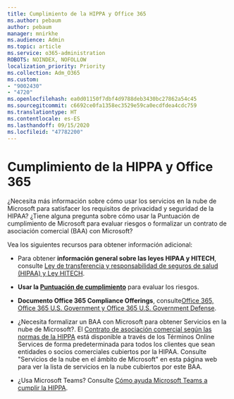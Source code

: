 ```yaml
---
title: Cumplimiento de la HIPPA y Office 365
ms.author: pebaum
author: pebaum
manager: mnirkhe
ms.audience: Admin
ms.topic: article
ms.service: o365-administration
ROBOTS: NOINDEX, NOFOLLOW
localization_priority: Priority
ms.collection: Adm_O365
ms.custom:
- "9002430"
- "4720"
ms.openlocfilehash: ea0d01150f7dbf4d9788deb3430bc27862a54c45
ms.sourcegitcommit: c6692ce0fa1358ec3529e59ca0ecdfdea4cdc759
ms.translationtype: HT
ms.contentlocale: es-ES
ms.lasthandoff: 09/15/2020
ms.locfileid: "47782200"
---
```

# <a name="hippa-compliance-and-office-365"></a>Cumplimiento de la HIPPA y Office 365

¿Necesita más información sobre cómo usar los servicios en la nube de Microsoft para satisfacer los requisitos de privacidad y seguridad de la HIPAA?  ¿Tiene alguna pregunta sobre cómo usar la Puntuación de cumplimiento de Microsoft para evaluar riesgos o formalizar un contrato de asociación comercial (BAA) con Microsoft?  

Vea los siguientes recursos para obtener información adicional:

- Para obtener **información general sobre las leyes HIPAA y HITECH**, consulte [Ley de transferencia y responsabilidad de seguros de salud (HIPAA) y Ley HITECH](https://docs.microsoft.com/microsoft-365/compliance/offering-hipaa-hitech?view=o365-worldwide).

- **Usar la [Puntuación de cumplimiento](https://docs.microsoft.com/microsoft-365/compliance/offering-hipaa-hitech?view=o365-worldwide#use-microsoft-compliance-score-to-assess-your-risk)** para evaluar los riesgos.

- **Documento Office 365 Compliance Offerings**, consulte[Office 365, Office 365 U.S. Government y Office 365 U.S. Government Defense](https://go.microsoft.com/fwlink/p/?LinkID=2077751).

- ¿Necesita formalizar un BAA con Microsoft para obtener Servicios en la nube de Microsoft?. El [Contrato de asociación comercial según las normas de la HIPPA](https://aka.ms/BAA) está disponible a través de los Términos Online Services de forma predeterminada para todos los clientes que sean entidades o socios comerciales cubiertos por la HIPAA. Consulte "Servicios de la nube en el ámbito de Microsoft" en esta página web para ver la lista de servicios en la nube cubiertos por este BAA.

- ¿Usa Microsoft Teams? Consulte [Cómo ayuda Microsoft Teams a cumplir la HIPPA](https://www.microsoft.com/microsoft-365/blog/2019/04/30/white-paper-microsoft-teams-healthcare-providers-hipaa-compliance/).
